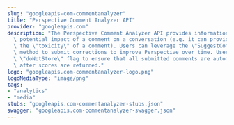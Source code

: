 ```yaml
---
slug: "googleapis-com-commentanalyzer"
title: "Perspective Comment Analyzer API"
provider: "googleapis.com"
description: "The Perspective Comment Analyzer API provides information about the\
  \ potential impact of a comment on a conversation (e.g. it can provide a score for\
  \ the \"toxicity\" of a comment). Users can leverage the \"SuggestCommentScore\"\
  \ method to submit corrections to improve Perspective over time. Users can set the\
  \ \"doNotStore\" flag to ensure that all submitted comments are automatically deleted\
  \ after scores are returned."
logo: "googleapis.com-commentanalyzer-logo.png"
logoMediaType: "image/png"
tags:
- "analytics"
- "media"
stubs: "googleapis.com-commentanalyzer-stubs.json"
swagger: "googleapis.com-commentanalyzer-swagger.json"
---
```

